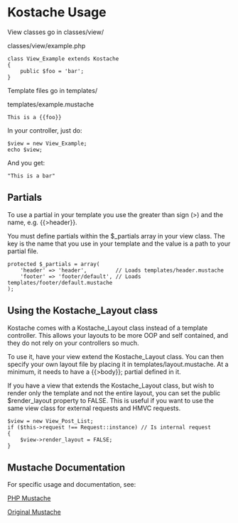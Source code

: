 # Kostache Usage

View classes go in classes/view/

classes/view/example.php

	class View_Example extends Kostache
	{
		public $foo = 'bar';
	}

Template files go in templates/

templates/example.mustache

	This is a {{foo}}

In your controller, just do:

	$view = new View_Example;
	echo $view;

And you get:

	"This is a bar"

## Partials

To use a partial in your template you use the greater than sign (>) and the name, e.g. {{>header}}.

You must define partials within the $_partials array in your view class.  The key is the name that you use in your template and the value is a path to your partial file.

	protected $_partials = array(
		'header' => 'header',         // Loads templates/header.mustache
		'footer' => 'footer/default', // Loads templates/footer/default.mustache
	);

## Using the Kostache_Layout class

Kostache comes with a Kostache_Layout class instead of a template controller. This allows your layouts to be more OOP and self contained, and they do not rely on your controllers so much.

To use it, have your view extend the Kostache_Layout class. You can then specify your own layout file by placing it in templates/layout.mustache. At a minimum, it needs to have a {{>body}}; partial defined in it.

If you have a view that extends the Kostache_Layout class, but wish to render only the template and not the entire layout, you can set the public $render_layout property to FALSE.  This is useful if you want to use the same view class for external requests and HMVC requests.

    $view = new View_Post_List;
    if ($this->request !== Request::instance) // Is internal request
    {
        $view->render_layout = FALSE;
    }

## Mustache Documentation

For specific usage and documentation, see:

[PHP Mustache](http://github.com/bobthecow/mustache.php)

[Original Mustache](http://defunkt.github.com/mustache/)